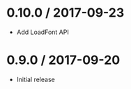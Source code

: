 0.10.0 / 2017-09-23
===================
* Add LoadFont API

0.9.0 / 2017-09-20
===================

* Initial release